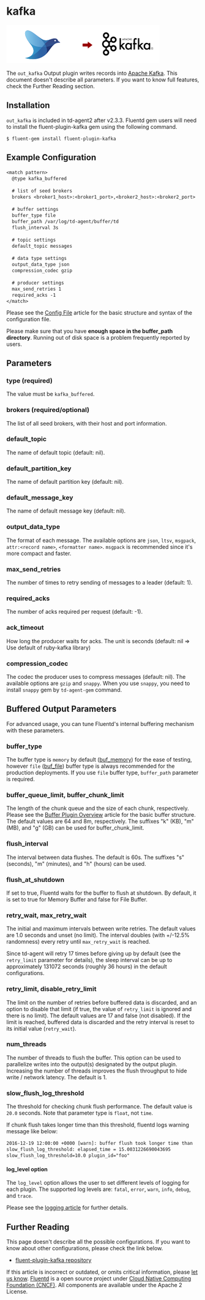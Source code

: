 # kafka

![](../.gitbook/assets/kafka.png)

The `out_kafka` Output plugin writes records into [Apache Kafka](https://kafka.apache.org/). This document doesn't describe all parameters. If you want to know full features, check the Further Reading section.

## Installation

`out_kafka` is included in td-agent2 after v2.3.3. Fluentd gem users will need to install the fluent-plugin-kafka gem using the following command.

```text
$ fluent-gem install fluent-plugin-kafka
```

## Example Configuration

```text
<match pattern>
  @type kafka_buffered

  # list of seed brokers
  brokers <broker1_host>:<broker1_port>,<broker2_host>:<broker2_port>

  # buffer settings
  buffer_type file
  buffer_path /var/log/td-agent/buffer/td
  flush_interval 3s

  # topic settings
  default_topic messages

  # data type settings
  output_data_type json
  compression_codec gzip

  # producer settings
  max_send_retries 1
  required_acks -1
</match>
```

Please see the [Config File](../configuration/config-file.md) article for the basic structure and syntax of the configuration file.

Please make sure that you have **enough space in the buffer\_path directory**. Running out of disk space is a problem frequently reported by users.

## Parameters

### type \(required\)

The value must be `kafka_buffered`.

### brokers \(required/optional\)

The list of all seed brokers, with their host and port information.

### default\_topic

The name of default topic \(default: nil\).

### default\_partition\_key

The name of default partition key \(default: nil\).

### default\_message\_key

The name of default message key \(default: nil\).

### output\_data\_type

The format of each message. The available options are `json`, `ltsv`, `msgpack`, `attr:<record name>`, `<formatter name>`. `msgpack` is recommended since it's more compact and faster.

### max\_send\_retries

The number of times to retry sending of messages to a leader \(default: 1\).

### required\_acks

The number of acks required per request \(default: -1\).

### ack\_timeout

How long the producer waits for acks. The unit is seconds \(default: nil =&gt; Use default of ruby-kafka library\)

### compression\_codec

The codec the producer uses to compress messages \(default: nil\). The available options are `gzip` and `snappy`. When you use `snappy`, you need to install `snappy` gem by `td-agent-gem` command.

## Buffered Output Parameters

For advanced usage, you can tune Fluentd's internal buffering mechanism with these parameters.

### buffer\_type

The buffer type is `memory` by default \([buf\_memory](../buffer/memory.md)\) for the ease of testing, however `file` \([buf\_file](../buffer/file.md)\) buffer type is always recommended for the production deployments. If you use `file` buffer type, `buffer_path` parameter is required.

### buffer\_queue\_limit, buffer\_chunk\_limit

The length of the chunk queue and the size of each chunk, respectively. Please see the [Buffer Plugin Overview](../buffer/) article for the basic buffer structure. The default values are 64 and 8m, respectively. The suffixes "k" \(KB\), "m" \(MB\), and "g" \(GB\) can be used for buffer\_chunk\_limit.

### flush\_interval

The interval between data flushes. The default is 60s. The suffixes "s" \(seconds\), "m" \(minutes\), and "h" \(hours\) can be used.

### flush\_at\_shutdown

If set to true, Fluentd waits for the buffer to flush at shutdown. By default, it is set to true for Memory Buffer and false for File Buffer.

### retry\_wait, max\_retry\_wait

The initial and maximum intervals between write retries. The default values are 1.0 seconds and unset \(no limit\). The interval doubles \(with +/-12.5% randomness\) every retry until `max_retry_wait` is reached.

Since td-agent will retry 17 times before giving up by default \(see the `retry_limit` parameter for details\), the sleep interval can be up to approximately 131072 seconds \(roughly 36 hours\) in the default configurations.

### retry\_limit, disable\_retry\_limit

The limit on the number of retries before buffered data is discarded, and an option to disable that limit \(if true, the value of `retry_limit` is ignored and there is no limit\). The default values are 17 and false \(not disabled\). If the limit is reached, buffered data is discarded and the retry interval is reset to its initial value \(`retry_wait`\).

### num\_threads

The number of threads to flush the buffer. This option can be used to parallelize writes into the output\(s\) designated by the output plugin. Increasing the number of threads improves the flush throughput to hide write / network latency. The default is 1.

### slow\_flush\_log\_threshold

The threshold for checking chunk flush performance. The default value is `20.0` seconds. Note that parameter type is `float`, not `time`.

If chunk flush takes longer time than this threshold, fluentd logs warning message like below:

```text
2016-12-19 12:00:00 +0000 [warn]: buffer flush took longer time than slow_flush_log_threshold: elapsed_time = 15.0031226690043695 slow_flush_log_threshold=10.0 plugin_id="foo"
```

#### log\_level option

The `log_level` option allows the user to set different levels of logging for each plugin. The supported log levels are: `fatal`, `error`, `warn`, `info`, `debug`, and `trace`.

Please see the [logging article](../deployment/logging.md) for further details.

## Further Reading

This page doesn't describe all the possible configurations. If you want to know about other configurations, please check the link below.

* [fluent-plugin-kafka repository](https://github.com/fluent/fluent-plugin-kafka)

If this article is incorrect or outdated, or omits critical information, please [let us know](https://github.com/fluent/fluentd-docs-gitbook/issues?state=open). [Fluentd](http://www.fluentd.org/) is a open source project under [Cloud Native Computing Foundation \(CNCF\)](https://cncf.io/). All components are available under the Apache 2 License.

